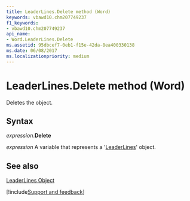 ```yaml
---
title: LeaderLines.Delete method (Word)
keywords: vbawd10.chm207749237
f1_keywords:
- vbawd10.chm207749237
api_name:
- Word.LeaderLines.Delete
ms.assetid: 95dbcef7-0eb1-f15e-42da-8ea400330138
ms.date: 06/08/2017
ms.localizationpriority: medium
---
```



# LeaderLines.Delete method (Word)

Deletes the object.


## Syntax

_expression_.**Delete**

_expression_ A variable that represents a '[LeaderLines](Word.LeaderLines.md)' object.


## See also


[LeaderLines Object](Word.LeaderLines.md)

[!include[Support and feedback](~/includes/feedback-boilerplate.md)]